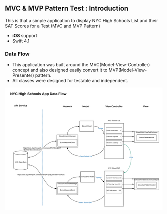 ## MVC & MVP Pattern Test : Introduction ##
This is that a simple application to display NYC High Schools List and their SAT Scores for a Test (MVC and MVP Pattern)

- **iOS** support
- Swift 4.1

### Data Flow ###
- This application was built around the MVC(Model-View-Controller) concept and also designed easily convert it to MVP(Model-View-Presenter) pattern.
- All classes were designed for testable and independent.


![ScreenShot](./Doc/NYCSchoolAppDataFlow.png) 
